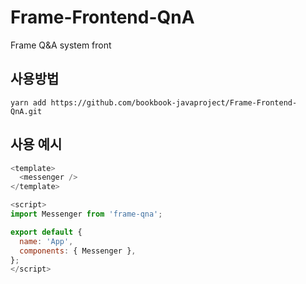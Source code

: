 # Frame-Frontend-QnA

Frame Q&amp;A system front

## 사용방법

```ter
yarn add https://github.com/bookbook-javaproject/Frame-Frontend-QnA.git
```

## 사용 예시

```js
<template>
  <messenger />
</template>

<script>
import Messenger from 'frame-qna';

export default {
  name: 'App',
  components: { Messenger },
};
</script>
```

